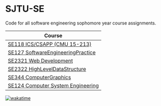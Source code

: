 # SJTU-SE

Code for all software engineering sophomore year course assignments.

| Course                                                       |
| ------------------------------------------------------------ |
| [SE118 ICS/CSAPP (CMU 15-213)](https://github.com/echo-xiao9/SJTU-SE/tree/main/SE118_ICS) |
| [SE127 SoftwareEngineeringPractice](https://github.com/echo-xiao9/SJTU-SE/tree/main/SE127_SoftwareEngineeringPractice) |
| [SE2321 Web Development](https://github.com/echo-xiao9/SJTU-SE/tree/main/SE2321_WebDevelopment) |
| [SE2322 HighLevelDataStructure](https://github.com/echo-xiao9/SJTU-SE/tree/main/SE2322_HighLevelDataStructure) |
| [SE344 ComputerGraphics](https://github.com/echo-xiao9/SJTU-SE/tree/main/SE344_ComputerGraphics) |
| [SE124 Computer System Engineering](https://github.com/echo-xiao9/SJTU-SE/tree/main/SE124_CSE)
[![wakatime](https://wakatime.com/badge/github/echo-xiao9/SJTU-SE.svg)](https://wakatime.com/badge/github/echo-xiao9/SJTU-SE)
